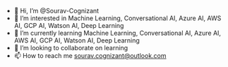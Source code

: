 - 👋 Hi, I’m @Sourav-Cognizant
- 👀 I’m interested in Machine Learning, Conversational AI, Azure AI, AWS AI, GCP AI, Watson AI, Deep Learning
- 🌱 I’m currently learning Machine Learning, Conversational AI, Azure AI, AWS AI, GCP AI, Watson AI, Deep Learning
- 💞️ I’m looking to collaborate on learning
- 📫 How to reach me sourav.cognizant@outlook.com

<!---
Sourav-Cognizant/Sourav-Cognizant is a ✨ special ✨ repository because its `README.md` (this file) appears on your GitHub profile.
You can click the Preview link to take a look at your changes.
--->

